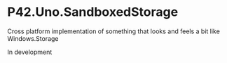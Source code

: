 # P42.Uno.SandboxedStorage
Cross platform implementation of something that looks and feels a bit like Windows.Storage

In development
